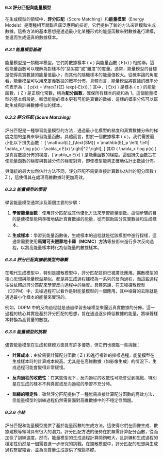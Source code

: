 #### 6.3 評分匹配與能量模型

在生成模型的領域中，**評分匹配**（Score Matching）和**能量模型**（Energy Models）是兩種相互關聯且廣泛應用的技術，它們提供了新的方法來建模和生成數據。這些方法的基本思想是透過最小化某種形式的能量函數來對數據進行建模，並進而生成逼真的數據樣本。

##### 6.3.1 能量模型基礎
能量模型是一類機率模型，它們將數據樣本 \( x \) 與能量函數 \( E(x) \) 相關聯。這個能量函數可以理解為對樣本的“惡劣度”或“難度”的度量。通常，能量模型的目標是使得真實數據的能量值最小，而其他的隨機樣本的能量值較大。從概率論的角度看，能量模型可以用來定義數據的概率分佈，具體而言，能量模型將數據的概率分佈表示為：
\[
p(x) = \frac{1}{Z} \exp(-E(x)),
\]
其中，\( E(x) \) 是樣本 \( x \) 的能量函數，\( Z \) 是正規化常數，稱為**配分函數**，確保所有樣本的總和為 1。這個能量模型的基本假設是，較低能量的樣本更有可能是真實的數據，這樣的概率分佈可以幫助生成與訓練數據相似的樣本。

##### 6.3.2 評分匹配 (Score Matching)
評分匹配是一種學習能量模型的方法，通過最小化模型的梯度和真實數據分佈的梯度之間的差異來學習能量函數。具體而言，對於一個數據樣本 \( x \)，我們需要最小化以下損失函數：
\[
\mathcal{L}_{\text{SM}} = \mathbb{E}_p \left[ \left\| \nabla_x \log p(x) - \nabla_x E(x) \right\|^2 \right],
\]
其中 \( \nabla_x \log p(x) \) 是真實數據分佈的梯度，\( \nabla_x E(x) \) 是能量函數的梯度。這個損失函數旨在使能量函數的梯度與數據分佈的梯度對齊，即使模型能夠正確地估計出數據分佈。

與傳統的最大似然估計方法不同，評分匹配不需要直接計算難以估計的配分函數 \( Z \)，這使得其在處理高維數據時更加高效。

##### 6.3.3 能量模型的學習
學習能量模型通常涉及兩個主要的步驟：

1. **學習能量函數**：使用評分匹配或其他優化方法來學習能量函數。這個步驟的目的是使模型能夠準確地估計真實數據的能量，從而幫助區分真實數據和生成樣本。
   
2. **生成樣本**：學習到能量函數後，生成樣本的過程就是從該模型中進行採樣，這通常需要使用**馬爾可夫鏈蒙地卡羅（MCMC）方法**等技術來進行多次反向過程，以將高能量樣本轉化為低能量的數據樣本。

##### 6.3.4 評分匹配與擴散模型的聯繫
在現代生成模型中，特別是擴散模型中，評分匹配技術已被廣泛應用。擴散模型的核心思想與能量模型類似，都是將生成過程建模為一系列的反向過程，而這些過程往往依賴於評分匹配來學習反向過程中的梯度。具體來說，在去噪擴散模型（DDPM）中，去噪過程可以看作是對能量模型的一個應用，其中噪聲的去除就是通過最小化樣本的能量來實現的。

例如，DDPM 中的反向過程就是通過學習去噪模型來逼近真實數據的分佈。這一過程的核心其實是基於評分匹配的思想，旨在通過逐步降低數據的能量，將噪聲樣本轉換為高質量的數據。

##### 6.3.5 能量模型的挑戰
儘管能量模型在生成和建模方面具有許多優勢，但它們也面臨一些挑戰：

- **計算成本**：由於需要計算配分函數 \( Z \) 和進行複雜的採樣過程，能量模型在生成樣本時的計算成本較高。尤其是在高維數據（如影像生成）的情況下，生成過程可能會變得非常緩慢。

- **反向過程的收斂性**：在某些情況下，反向過程的收斂性可能會受到挑戰，特別是在生成的樣本不夠真實或反向過程的學習不充分時。

- **訓練的穩定性**：雖然評分匹配提供了一種無需直接計算配分函數的高效方法，但能量模型的訓練過程仍然需要面對高維數據中的不穩定性問題。

##### 6.3.6 小結
評分匹配和能量模型提供了基於能量函數的生成方法，這使得它們在圖像生成、數據建模等領域具有很大的潛力。評分匹配方法的優勢在於無需計算配分函數，從而加快了訓練速度。然而，能量模型的生成過程計算開銷較大，且訓練和生成過程的穩定性仍然是一個需要進一步研究的挑戰。在擴散模型中，評分匹配的思想與生成過程緊密結合，並為高質量生成提供了理論基礎。